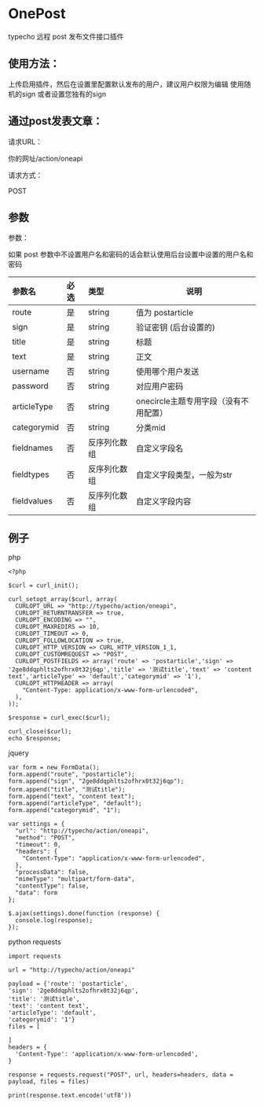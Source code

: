 # OnePost
typecho 远程 post 发布文件接口插件

## 使用方法：
上传启用插件，然后在设置里配置默认发布的用户，建议用户权限为编辑
使用随机的sign 或者设置您独有的sign

## 通过post发表文章：

请求URL：  

你的网址/action/oneapi  

请求方式：

POST  

## 参数
参数：

如果 post 参数中不设置用户名和密码的话会默认使用后台设置中设置的用户名和密码

|参数名|必选|类型|说明|
|:----    |:---|:----- |-----   |
|route |  是  |    string   |    值为 postarticle   |
|sign |  是  |    string   |    验证密钥 (后台设置的)  |
|title |  是  |    string   |    标题   |
|text |  是  |    string   |    正文   |
|username |  否  |    string   |    使用哪个用户发送   |
|password |  否  |    string   |    对应用户密码   |
|articleType |  否  |    string   |    onecircle主题专用字段（没有不用配置）   |
|categorymid |  否  |    string   |   分类mid     |
|fieldnames |  否  |    反序列化数组   |    自定义字段名   |
|fieldtypes |  否  |    反序列化数组   |    自定义字段类型，一般为str   |
|fieldvalues |  否  |    反序列化数组   |    自定义字段内容   |


## 例子
php  
```
<?php

$curl = curl_init();

curl_setopt_array($curl, array(
  CURLOPT_URL => "http://typecho/action/oneapi",
  CURLOPT_RETURNTRANSFER => true,
  CURLOPT_ENCODING => "",
  CURLOPT_MAXREDIRS => 10,
  CURLOPT_TIMEOUT => 0,
  CURLOPT_FOLLOWLOCATION => true,
  CURLOPT_HTTP_VERSION => CURL_HTTP_VERSION_1_1,
  CURLOPT_CUSTOMREQUEST => "POST",
  CURLOPT_POSTFIELDS => array('route' => 'postarticle','sign' => '2ge8ddqphlts2ofhrx0t32j6qp','title' => '测试title','text' => 'content text','articleType' => 'default','categorymid' => '1'),
  CURLOPT_HTTPHEADER => array(
    "Content-Type: application/x-www-form-urlencoded",
  ),
));

$response = curl_exec($curl);

curl_close($curl);
echo $response;

```


jquery  
```
var form = new FormData();
form.append("route", "postarticle");
form.append("sign", "2ge8ddqphlts2ofhrx0t32j6qp");
form.append("title", "测试title");
form.append("text", "content text");
form.append("articleType", "default");
form.append("categorymid", "1");

var settings = {
  "url": "http://typecho/action/oneapi",
  "method": "POST",
  "timeout": 0,
  "headers": {
    "Content-Type": "application/x-www-form-urlencoded",
  },
  "processData": false,
  "mimeType": "multipart/form-data",
  "contentType": false,
  "data": form
};

$.ajax(settings).done(function (response) {
  console.log(response);
});
```

python requests  
```
import requests

url = "http://typecho/action/oneapi"

payload = {'route': 'postarticle',
'sign': '2ge8ddqphlts2ofhrx0t32j6qp',
'title': '测试title',
'text': 'content text',
'articleType': 'default',
'categorymid': '1'}
files = [

]
headers = {
  'Content-Type': 'application/x-www-form-urlencoded',
}

response = requests.request("POST", url, headers=headers, data = payload, files = files)

print(response.text.encode('utf8'))

```